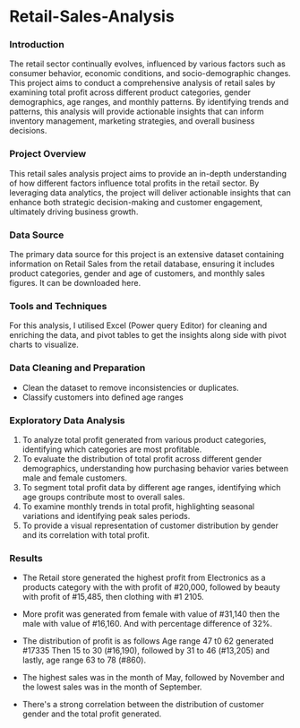 # Retail-Sales-Analysis

### Introduction
The retail sector continually evolves, influenced by various factors such as consumer behavior, economic conditions, and socio-demographic changes. This project aims to conduct a comprehensive analysis of retail sales by examining total profit across different product categories, gender demographics, age ranges, and monthly patterns. By identifying trends and patterns, this analysis will provide actionable insights that can inform inventory management, marketing strategies, and overall business decisions.

### Project Overview 
This retail sales analysis project aims to provide an in-depth understanding of how different factors influence total profits in the retail sector. By leveraging data analytics, the project will deliver actionable insights that can enhance both strategic decision-making and customer engagement, ultimately driving business growth.

### Data Source
The primary data source for this project is an extensive dataset containing information on Retail Sales from the retail database, ensuring it includes product categories, gender and age of customers, and monthly sales figures. It can be downloaded here.

### Tools and Techniques 
For this analysis, I utilised Excel (Power query Editor) for cleaning and enriching the data, and pivot tables to get the insights along side with pivot charts to visualize.

### Data Cleaning and Preparation
   - Clean the dataset to remove inconsistencies or duplicates.
   - Classify customers into defined age ranges

### Exploratory Data Analysis 

1. To analyze total profit generated from various product categories, identifying which categories are most profitable.
2. To evaluate the distribution of total profit across different gender demographics, understanding how purchasing behavior varies between male and female customers.
3. To segment total profit data by different age ranges, identifying which age groups contribute most to overall sales.
4. To examine monthly trends in total profit, highlighting seasonal variations and identifying peak sales periods.
5. To provide a visual representation of customer distribution by gender and its correlation with total profit.



### Results 
- The Retail store generated the highest profit from Electronics as a  products category with the with profit of #20,000, followed by beauty with profit of #15,485, then clothing with #1 2105.

- More profit was generated from female with value of #31,140 then the male with value of #16,160. And with percentage difference of 32%.

- The distribution of profit is as follows
Age range 47 t0 62 generated #17335
Then 15 to 30 (#16,190), followed by 31 to 46 (#13,205) and lastly, age range 63 to 78 (#860).

- The highest sales was in the month of May, followed by November and the lowest sales was in the month of September.

- There's a strong correlation between the distribution of customer gender and the total profit generated.
